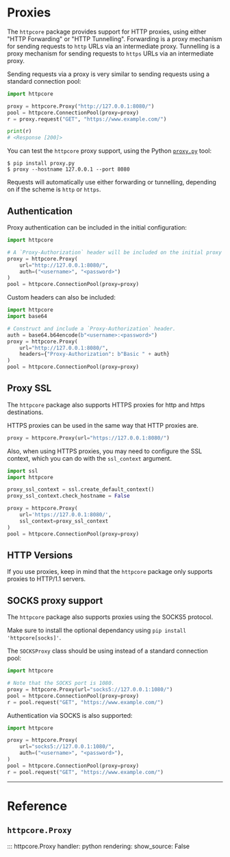 # Proxies

The `httpcore` package provides support for HTTP proxies, using either "HTTP Forwarding" or "HTTP Tunnelling". Forwarding is a proxy mechanism for sending requests to `http` URLs via an intermediate proxy. Tunnelling is a proxy mechanism for sending requests to `https` URLs via an intermediate proxy.

Sending requests via a proxy is very similar to sending requests using a standard connection pool:

```python
import httpcore

proxy = httpcore.Proxy("http://127.0.0.1:8080/")
pool = httpcore.ConnectionPool(proxy=proxy)
r = proxy.request("GET", "https://www.example.com/")

print(r)
# <Response [200]>
```

You can test the `httpcore` proxy support, using the Python [`proxy.py`](https://pypi.org/project/proxy.py/) tool:

```shell
$ pip install proxy.py
$ proxy --hostname 127.0.0.1 --port 8080
```

Requests will automatically use either forwarding or tunnelling, depending on if the scheme is `http` or `https`.

## Authentication

Proxy authentication can be included in the initial configuration:

```python
import httpcore

# A `Proxy-Authorization` header will be included on the initial proxy connection.
proxy = httpcore.Proxy(
    url="http://127.0.0.1:8080/",
    auth=("<username>", "<password>")
)
pool = httpcore.ConnectionPool(proxy=proxy)
```

Custom headers can also be included:

```python
import httpcore
import base64

# Construct and include a `Proxy-Authorization` header.
auth = base64.b64encode(b"<username>:<password>")
proxy = httpcore.Proxy(
    url="http://127.0.0.1:8080/",
    headers={"Proxy-Authorization": b"Basic " + auth}
)
pool = httpcore.ConnectionPool(proxy=proxy)
```

## Proxy SSL

The `httpcore` package also supports HTTPS proxies for http and https destinations.

HTTPS proxies can be used in the same way that HTTP proxies are.

```python
proxy = httpcore.Proxy(url="https://127.0.0.1:8080/")
```

Also, when using HTTPS proxies, you may need to configure the SSL context, which you can do with the `ssl_context` argument.

```python
import ssl
import httpcore

proxy_ssl_context = ssl.create_default_context()
proxy_ssl_context.check_hostname = False

proxy = httpcore.Proxy(
    url='https://127.0.0.1:8080/',
    ssl_context=proxy_ssl_context
)
pool = httpcore.ConnectionPool(proxy=proxy)
```

## HTTP Versions

If you use proxies, keep in mind that the `httpcore` package only supports proxies to HTTP/1.1 servers.

## SOCKS proxy support

The `httpcore` package also supports proxies using the SOCKS5 protocol.

Make sure to install the optional dependancy using `pip install 'httpcore[socks]'`.

The `SOCKSProxy` class should be using instead of a standard connection pool:

```python
import httpcore

# Note that the SOCKS port is 1080.
proxy = httpcore.Proxy(url="socks5://127.0.0.1:1080/")
pool = httpcore.ConnectionPool(proxy=proxy)
r = pool.request("GET", "https://www.example.com/")
```

Authentication via SOCKS is also supported:

```python
import httpcore

proxy = httpcore.Proxy(
    url="socks5://127.0.0.1:1080/",
    auth=("<username>", "<password>"),
)
pool = httpcore.ConnectionPool(proxy=proxy)
r = pool.request("GET", "https://www.example.com/")
```

---

# Reference

## `httpcore.Proxy`

::: httpcore.Proxy
    handler: python
    rendering:
        show_source: False
